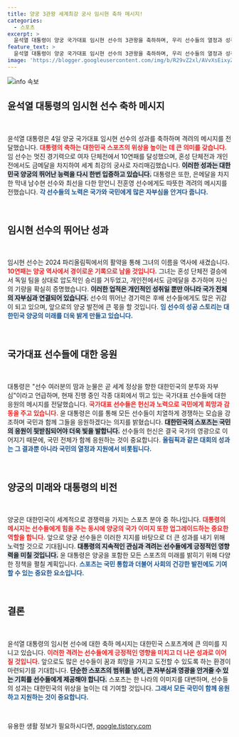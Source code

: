 ```yaml
---
title: 양궁 3관왕 세계최강 궁사 임시현 축하 메시지!
categories:
  - 스포츠
excerpt: >
  윤석열 대통령이 양궁 국가대표 임시현 선수의 3관왕을 축하하며, 우리 선수들의 열정과 성취를 강하게 응원했다. 감동의 뒤편, 대한민국 양궁의 자부심이 세계를 놀라게 한다!
feature_text: >
  윤석열 대통령이 양궁 국가대표 임시현 선수의 3관왕을 축하하며, 우리 선수들의 열정과 성취를 강하게 응원했다. 감동의 뒤편, 대한민국 양궁의 자부심이 세계를 놀라게 한다!
image: 'https://blogger.googleusercontent.com/img/b/R29vZ2xl/AVvXsEixyZcFfHzMRdzZMjFBmAUKJYCLCGyLL1o632UiGVXcaFdKo_bkvkuCioo0uUKlGfBVcT3P84aROyZIXSBEx3Aw5nCQ3pTgDom1WDC4m8eifvWiAmWEEVb4x6G_l8C0QH225ldMjyaFvpxGEBGNO37VmDTDMHGhJPq73UglMfDca1-0aw/s1600/blogspot.png'
---
```


<p><img src="https://blogger.googleusercontent.com/img/b/R29vZ2xl/AVvXsEixyZcFfHzMRdzZMjFBmAUKJYCLCGyLL1o632UiGVXcaFdKo_bkvkuCioo0uUKlGfBVcT3P84aROyZIXSBEx3Aw5nCQ3pTgDom1WDC4m8eifvWiAmWEEVb4x6G_l8C0QH225ldMjyaFvpxGEBGNO37VmDTDMHGhJPq73UglMfDca1-0aw/s1600/blogspot.png" alt="info 속보" /></p>

<h2>윤석열 대통령의 임시현 선수 축하 메시지</h2>

<p data-ke-size="size16">&nbsp;</p>

<p>윤석열 대통령은 4일 양궁 국가대표 임시현 선수의 성과를 축하하며 격려의 메시지를 전달했습니다. <b><span style="color: #ee2323;">대통령의 축하는 대한민국 스포츠의 위상을 높이는 데 큰 의미를 갖습니다.</span></b> 임 선수는 멋진 경기력으로 여자 단체전에서 10연패를 달성했으며, 혼성 단체전과 개인전에서도 금메달을 차지하여 세계 최강의 궁사로 자리매김했습니다. <b><span style="background-color: #21538527;">이러한 성과는 대한민국 양궁의 뛰어난 능력을 다시 한번 입증하고 있습니다.</span></b> 대통령은 또한, 은메달을 차지한 막내 남수현 선수와 최선을 다한 맏언니 전훈영 선수에게도 따뜻한 격려의 메시지를 전했습니다. <b><span style="color: #1a5490;">각 선수들의 노력은 국가와 국민에게 많은 자부심을 안겨다 줍니다.</span></b> </p>

<p data-ke-size="size16">&nbsp;</p>

<h2>임시현 선수의 뛰어난 성과</h2>

<p data-ke-size="size16">&nbsp;</p>

<p>임시현 선수는 2024 파리올림픽에서의 활약을 통해 그녀의 이름을 역사에 새겼습니다. <b><span style="color: #ee2323;">10연패는 양궁 역사에서 경이로운 기록으로 남을 것입니다.</span></b> 그녀는 혼성 단체전 결승에서 독일 팀을 상대로 압도적인 승리를 거두었고, 개인전에서도 금메달을 추가하며 자신의 기량을 확실히 증명했습니다. <b><span style="background-color: #21538527;">이러한 업적은 개인적인 성취일 뿐만 아니라 국가 전체의 자부심과 연결되어 있습니다.</span></b> 선수의 뛰어난 경기력은 후배 선수들에게도 많은 귀감이 되고 있으며, 앞으로의 양궁 발전에 큰 몫을 할 것입니다. <b><span style="color: #1a5490;">임 선수의 성공 스토리는 대한민국 양궁의 미래를 더욱 밝게 만들고 있습니다.</span></b> </p>

<p data-ke-size="size16">&nbsp;</p>

<h2>국가대표 선수들에 대한 응원</h2>

<p data-ke-size="size16">&nbsp;</p>

<p>대통령은 "선수 여러분의 땀과 눈물은 곧 세계 정상을 향한 대한민국의 분투와 자부심"이라고 언급하며, 현재 진행 중인 각종 대회에서 뛰고 있는 국가대표 선수들에 대한 응원의 메시지를 전달했습니다. <b><span style="color: #ee2323;">국가대표 선수들은 헌신과 노력으로 국민에게 희망과 감동을 주고 있습니다.</span></b> 윤 대통령은 이를 통해 모든 선수들이 치열하게 경쟁하는 모습을 강조하며 국민과 함께 그들을 응원하겠다는 의지를 밝혔습니다. <b><span style="background-color: #21538527;">대한민국의 스포츠는 국민의 응원이 뒷받침되어야 더욱 빛을 발합니다.</span></b> 선수들의 헌신은 결국 국가의 영광으로 이어지기 때문에, 국민 전체가 함께 응원하는 것이 중요합니다. <b><span style="color: #1a5490;">올림픽과 같은 대회의 성과는 그 결과뿐 아니라 국민의 열정과 지원에서 비롯됩니다.</span></b> </p>

<p data-ke-size="size16">&nbsp;</p>

<h2>양궁의 미래와 대통령의 비전</h2>

<p data-ke-size="size16">&nbsp;</p>

<p>양궁은 대한민국이 세계적으로 경쟁력을 가지는 스포츠 분야 중 하나입니다. <b><span style="color: #ee2323;">대통령의 메시지는 선수들에게 힘을 주는 동시에 양궁의 국가 이미지 또한 업그레이드하는 중요한 역할을 합니다.</span></b> 앞으로 양궁 선수들은 이러한 지지를 바탕으로 더 큰 성과를 내기 위해 노력할 것으로 기대됩니다. <b><span style="background-color: #21538527;">대통령의 지속적인 관심과 격려는 선수들에게 긍정적인 영향력을 미칠 것입니다.</span></b> 윤 대통령은 양궁을 포함한 모든 스포츠의 미래를 밝히기 위해 다양한 정책을 펼칠 계획입니다. <b><span style="color: #1a5490;">스포츠는 국민 통합과 더불어 사회의 건강한 발전에도 기여할 수 있는 중요한 요소입니다.</span></b> </p>

<p data-ke-size="size16">&nbsp;</p>

<h2>결론</h2>

<p data-ke-size="size16">&nbsp;</p>

<p>윤석열 대통령의 임시현 선수에 대한 축하 메시지는 대한민국 스포츠계에 큰 의미를 지니고 있습니다. <b><span style="color: #ee2323;">이러한 격려는 선수들에게 긍정적인 영향을 미치고 더 나은 성과로 이어질 것입니다.</span></b> 앞으로도 많은 선수들이 꿈과 희망을 가지고 도전할 수 있도록 하는 환경이 마련되기를 기대합니다. <b><span style="background-color: #21538527;">단순한 스포츠의 범위를 넘어, 큰 자부심과 영광을 안겨줄 수 있는 기회를 선수들에게 제공해야 합니다.</span></b> 스포츠는 한 나라의 이미지를 대변하며, 선수들의 성과는 대한민국의 위상을 높이는 데 기여할 것입니다. <b><span style="color: #1a5490;">그래서 모든 국민이 함께 응원하고 지원하는 것이 중요합니다.</span></b> </p>

<p data-ke-size="size16">&nbsp;</p>
유용한 생활 정보가 필요하시다면, <a href="https://qoogle.tistory.com" rel="dofollow">qoogle.tistory.com</a>


